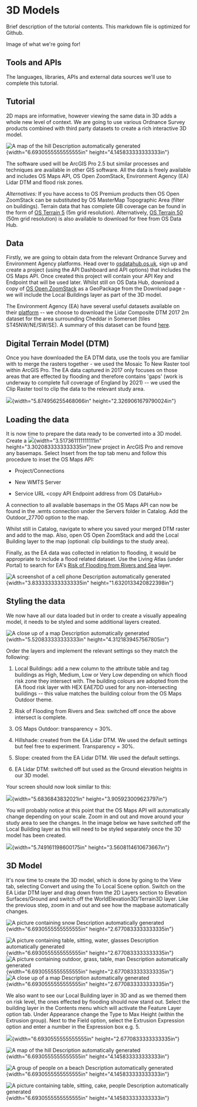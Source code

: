 3D Models
=========

Brief description of the tutorial contents. This markdown file is optimized for Github.

Image of what we're going for!

Tools and APIs
----

The languages, libraries, APIs and external data sources we'll use to complete this tutorial.

Tutorial 
----

2D maps are informative, however viewing the same data in 3D adds a
whole new level of context. We are going to use various Ordnance Survey
products combined with third party datasets to create a rich interactive
3D model.

![A map of the hill Description automatically
generated](./media/media/image1.png){width="6.6930555555555555in"
height="4.145833333333333in"}

The software used will be ArcGIS Pro 2.5 but similar processes and
techniques are available in other GIS software. All the data is freely
available and includes OS Maps API, OS Open ZoomStack, Environment
Agency (EA) Lidar DTM and flood risk zones.

*Alternatives:* If you have access to OS Premium products then OS Open
ZoomStack can be substituted by OS MasterMap Topographic Area (filter on
buildings). Terrain data that has complete GB coverage can be found in
the form of [OS Terrain
5](https://www.ordnancesurvey.co.uk/business-government/products/terrain-5)
(5m grid resolution). Alternatively, [OS Terrain
50](https://osdatahub.os.uk/downloads/Terrain50) (50m grid resolution)
is also available to download for free from OS Data Hub.

Data
----

Firstly, we are going to obtain data from the relevant Ordnance Survey
and Environment Agency platforms. Head over to
[osdatahub.os.uk](https://osdatahub.os.uk/), sign up and create a
project (using the API Dashboard and API options) that includes the OS
Maps API. Once created this project will contain your API Key and
Endpoint that will be used later. Whilst still on OS Data Hub, download
a copy of [OS Open
ZoomStack](https://osdatahub.os.uk/downloads/OpenZoomstack) as a
GeoPackage from the Download page - we will include the Local Buildings
layer as part of the 3D model.

The Environment Agency (EA) have several useful datasets available on
their
[platform](https://environment.data.gov.uk/DefraDataDownload/?Mode=survey)
-- we choose to download the Lidar Composite DTM 2017 2m dataset for the
area surrounding Cheddar in Somerset (tiles ST45NW/NE/SW/SE). A summary
of this dataset can be found
[here](https://data.gov.uk/dataset/fba12e80-519f-4be2-806f-41be9e26ab96/lidar-composite-dsm-2017-2m).

Digital Terrain Model (DTM)
---------------------------

Once you have downloaded the EA DTM data, use the tools you are familiar
with to merge the rasters together - we used the Mosaic To New Raster
tool within ArcGIS Pro. The EA data captured in 2017 only focuses on
those areas that are effected by flooding and therefore contains 'gaps'
(work is underway to complete full coverage of England by 2021) -- we
used the Clip Raster tool to clip the data to the relevant study area.

![](./media/media/image2.jpg){width="5.874956255468066in"
height="2.3269061679790024in"}

Loading the data
----------------

It is now time to prepare the data ready to be converted into a 3D
model. Create a
![](./media/media/image3.PNG){width="3.517361111111111in"
height="3.3020833333333335in"}new project in ArcGIS Pro and remove any
basemaps. Select Insert from the top tab menu and follow this procedure
to inset the OS Maps API:

-   Project/Connections

-   New WMTS Server

-   Service URL \<copy API Endpoint address from OS DataHub\>

A connection to all available basemaps in the OS Maps API can now be
found in the .wmts connection under the Servers folder in Catalog. Add
the Outdoor\_27700 option to the map.

Whilst still in Catalog, navigate to where you saved your merged DTM
raster and add to the map. Also, open OS Open ZoomStack and add the
Local Building layer to the map (optional: clip buildings to the study
area).

Finally, as the EA data was collected in relation to flooding, it would
be appropriate to include a flood related dataset. Use the Living Atlas
(under Portal) to search for EA's [Risk of Flooding from Rivers and
Sea](https://environment.data.gov.uk/arcgis/rest/services/EA/RiskOfFloodingFromRiversAndSea/MapServer)
layer.

![A screenshot of a cell phone Description automatically
generated](./media/media/image4.PNG){width="3.8333333333333335in"
height="1.6320133420822398in"}

Styling the data
----------------

We now have all our data loaded but in order to create a visually
appealing model, it needs to be styled and some additional layers
created.

![A close up of a map Description automatically
generated](./media/media/image5.PNG){width="5.520833333333333in"
height="4.3121839457567805in"}

Order the layers and implement the relevant settings so they match the
following:

1.  Local Buildings: add a new column to the attribute table and tag
    buildings as High, Medium, Low or Very Low depending on which flood
    risk zone they intersect with. The building colours are adopted from
    the EA flood risk layer with HEX EAE7DD used for any
    non-intersecting buildings -- this value matches the building colour
    from the OS Maps Outdoor theme.

2.  Risk of Flooding from Rivers and Sea: switched off once the above
    intersect is complete.

3.  OS Maps Outdoor: transparency = 30%.

4.  Hillshade: created from the EA Lidar DTM. We used the default
    settings but feel free to experiment. Transparency = 30%.

5.  Slope: created from the EA Lidar DTM. We used the default settings.

6.  EA Lidar DTM: switched off but used as the Ground elevation heights
    in our 3D model.

Your screen should now look similar to this:

![](./media/media/image6.PNG){width="5.6836843832021in"
height="3.905923009623797in"}

You will probably notice at this point that the OS Maps API will
automatically change depending on your scale. Zoom in and out and move
around your study area to see the changes. In the image below we have
switched off the Local Building layer as this will need to be styled
separately once the 3D model has been created.

![](./media/media/image7.png){width="5.749161198600175in"
height="3.5608114610673667in"}

3D Model
--------

It's now time to create the 3D model, which is done by going to the View
tab, selecting Convert and using the To Local Scene option. Switch on
the EA Lidar DTM layer and drag down from the 2D Layers section to
Elevation Surfaces/Ground and switch off the WorldElevation3D/Terrain3D
layer. Like the previous step, zoom in and out and see how the mapbase
automatically changes.

![A picture containing snow Description automatically
generated](./media/media/image8.png){width="6.6930555555555555in"
height="2.6770833333333335in"}

![A picture containing table, sitting, water, glasses Description
automatically
generated](./media/media/image9.png){width="6.6930555555555555in"
height="2.6770833333333335in"}![A picture containing outdoor, grass,
table, man Description automatically
generated](./media/media/image10.png){width="6.6930555555555555in"
height="2.6770833333333335in"}![A close up of a map Description
automatically
generated](./media/media/image11.png){width="6.6930555555555555in"
height="2.6770833333333335in"}

We also want to see our Local Building layer in 3D and as we themed them
on risk level, the ones effected by flooding should now stand out.
Select the building layer in the Contents menu which will activate the
Feature Layer option tab. Under Appearance change the Type to Max Height
(within the Extrusion group). Next to the Field option, select the
Extrusion Expression option and enter a number in the Expression box
e.g. 5.

![](./media/media/image12.png){width="6.6930555555555555in"
height="2.6770833333333335in"}

![A map of the hill Description automatically
generated](./media/media/image1.png){width="6.6930555555555555in"
height="4.145833333333333in"}

![A group of people on a beach Description automatically
generated](./media/media/image15.png){width="6.6930555555555555in"
height="4.145833333333333in"}

![A picture containing table, sitting, cake, people Description
automatically
generated](./media/media/image16.png){width="6.6930555555555555in"
height="4.145833333333333in"}
